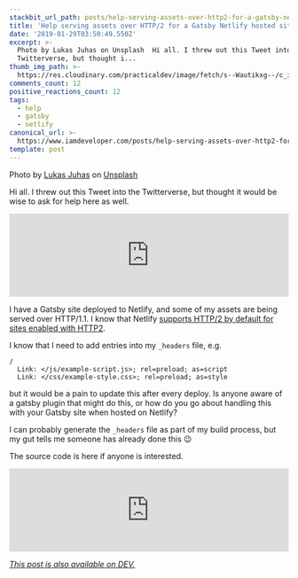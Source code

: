 ```yaml
---
stackbit_url_path: posts/help-serving-assets-over-http2-for-a-gatsby-netlify-hosted-site--nc3
title: 'Help serving assets over HTTP/2 for a Gatsby Netlify hosted site '
date: '2019-01-29T03:50:49.550Z'
excerpt: >-
  Photo by Lukas Juhas on Unsplash  Hi all. I threw out this Tweet into the
  Twitterverse, but thought i...
thumb_img_path: >-
  https://res.cloudinary.com/practicaldev/image/fetch/s--Wautikxg--/c_imagga_scale,f_auto,fl_progressive,h_420,q_auto,w_1000/https://thepracticaldev.s3.amazonaws.com/i/244k7ct9qj9jnvd4otjd.jpg
comments_count: 12
positive_reactions_count: 12
tags:
  - help
  - gatsby
  - netlify
canonical_url: >-
  https://www.iamdeveloper.com/posts/help-serving-assets-over-http2-for-a-gatsby-netlify-hosted-site--nc3/
template: post
---
```



Photo by [Lukas Juhas](https://unsplash.com/photos/2JJz3u_R_Ik?utm_source=unsplash&utm_medium=referral&utm_content=creditCopyText) on [Unsplash](https://unsplash.com/search/photos/help?utm_source=unsplash&utm_medium=referral&utm_content=creditCopyText)

Hi all. I threw out this Tweet into the Twitterverse, but thought it would be wise to ask for help here as well.


<iframe class="liquidTag" src="https://dev.to/embed/twitter?args=1090084616189423616" style="border: 0; width: 100%;"></iframe>


I have a Gatsby site deployed to Netlify, and some of my assets are being served over HTTP/1.1. I know that Netlify [supports HTTP/2 by default for sites enabled with HTTP2](https://www.netlify.com/blog/2017/07/18/http/2-server-push-on-netlify/).

I know that I need to add entries into my 
`_headers`
 file, e.g.


```
/
  Link: </js/example-script.js>; rel=preload; as=script
  Link: </css/example-style.css>; rel=preload; as=style
```


but it would be a pain to update this after every deploy. Is anyone aware of a gatsby plugin that might do this, or how do you go about handling this with your Gatsby site when hosted on Netlify?

I can probably generate the 
`_headers`
 file as part of my build process, but my gut tells me someone has already done this 😉

The source code is here if anyone is interested.


<iframe class="liquidTag" src="https://dev.to/embed/github?args=https%3A%2F%2Fgithub.com%2Fnickytonline%2Fwww.iamdeveloper.com" style="border: 0; width: 100%;"></iframe>


*[This post is also available on DEV.](https://dev.to/nickytonline/help-serving-assets-over-http2-for-a-gatsby-netlify-hosted-site--nc3)*


<script>
const parent = document.getElementsByTagName('head')[0];
const script = document.createElement('script');
script.type = 'text/javascript';
script.src = 'https://cdnjs.cloudflare.com/ajax/libs/iframe-resizer/4.1.1/iframeResizer.min.js';
script.charset = 'utf-8';
script.onload = function() {
    window.iFrameResize({}, '.liquidTag');
};
parent.appendChild(script);
</script>    
